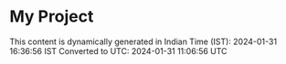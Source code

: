 # My Project

This content is dynamically generated in Indian Time (IST): 2024-01-31 16:36:56 IST
Converted to UTC: 2024-01-31 11:06:56 UTC
